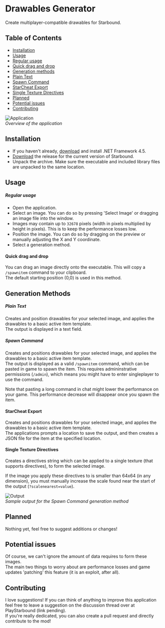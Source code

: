 # Drawables Generator
Create multiplayer-compatible drawables for Starbound.

## Table of Contents
- [Installation](#installation)
- [Usage](#usage)
 - [Regular usage](#regular-usage)
 - [Quick drag and drop](#quick-drag-and-drop)
- [Generation methods](#generation-methods)
 - [Plain Text](#plain-text)
 - [Spawn Command](#spawn-command)
 - [StarCheat Export](#starcheat-export)
 - [Single Texture Directives](#single-texture-directives)
- [Planned](#planned)
- [Potential issues](#potential-issues)
- [Contributing](#contributing)

![Application](https://raw.githubusercontent.com/Silverfeelin/Drawables-Generator/master/readme/application.png "Application")  
*Overview of the application*

## Installation
* If you haven't already, [download](https://www.microsoft.com/en-us/download/details.aspx?id=30653) and install .NET Framework 4.5.
* [Download](https://github.com/Silverfeelin/Drawables-Generator/releases) the release for the current version of Starbound.
* Unpack the archive. Make sure the executable and included library files are unpacked to the same location.

## Usage

##### Regular usage
* Open the application.
* Select an image. You can do so by pressing 'Select Image' or dragging an image file into the window.
 * Images may contain up to `32678` pixels (width in pixels multiplied by height in pixels). This is to keep the performance losses low.
* Position the image. You can do so by dragging on the preview or manually adjusting the X and Y coordinate.
* Select a generation method.

#### Quick drag and drop
You can drag an image directly onto the executable. This will copy a `/spawnitem` command to your clipboard.  
The default starting position (0,0) is used in this method.

## Generation Methods

##### Plain Text
Creates and position drawables for your selected image, and applies the drawables to a basic active item template.  
The output is displayed in a text field.

##### Spawn Command
Creates and positions drawables for your selected image, and applies the drawables to a basic active item template.  
The output is displayed as a valid `/spawnitem` command, which can be pasted in game to spawn the item.
This requires admininstrative permissions (`/admin`), which means you might have to enter singleplayer to use the command.

Note that pasting a long command in chat might lower the performance on your game. This performance decrease will disappear once you spawn the item.

#### StarCheat Export
Creates and positions drawables for your selected image, and applies the drawables to a basic active item template.  
The applications prompts a location to save the output, and then creates a JSON file for the item at the specified location.

#### Single Texture Directives
Creates a directives string which can be applied to a single texture (that supports directives), to form the selected image.

If the image you apply these directives to is smaller than 64x64 (in any dimension), you must manually increase the scale found near the start of the output (`?scalenearest=value`).

![Output](https://raw.githubusercontent.com/Silverfeelin/Drawables-Generator/master/readme/output.png "Output")  
*Sample output for the Spawn Command generation method*

## Planned
Nothing yet, feel free to suggest additions or changes!

## Potential issues
Of course, we can't ignore the amount of data requires to form these images.  
The main two things to worry about are performance losses and game updates 'patching' this feature (it is an exploit, after all).

## Contributing
I love suggestions! If you can think of anything to improve this application feel free to leave a suggestion on the discussion thread over at PlayStarbound (link pending).  
If you're really dedicated, you can also create a pull request and directly contribute to the mod!
